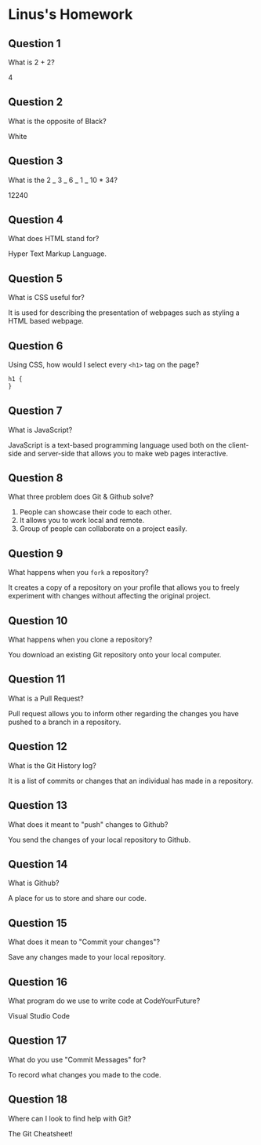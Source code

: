 # Linus's Homework

## Question 1

What is 2 + 2?

4

## Question 2

What is the opposite of Black?

White

## Question 3

What is the 2 _ 3 _ 6 _ 1 _ 10 \* 34?

12240

## Question 4

What does HTML stand for?

Hyper Text Markup Language.

## Question 5

What is CSS useful for?

It is used for describing the presentation of webpages such as styling a HTML based webpage.

## Question 6

Using CSS, how would I select every `<h1>` tag on the page?

```css
h1 {
}
```

## Question 7

What is JavaScript?

JavaScript is a text-based programming language used both on the client-side and server-side that allows you to make web pages interactive.

## Question 8

What three problem does Git & Github solve?

1. People can showcase their code to each other.
2. It allows you to work local and remote.
3. Group of people can collaborate on a project easily.

## Question 9

What happens when you `fork` a repository?

It creates a copy of a repository on your profile that allows you to freely experiment with changes without affecting the original project.

## Question 10

What happens when you clone a repository?

You download an existing Git repository onto your local computer.

## Question 11

What is a Pull Request?

Pull request allows you to inform other regarding the changes you have pushed to a branch in a repository.

## Question 12

What is the Git History log?

It is a list of commits or changes that an individual has made in a repository.

## Question 13

What does it meant to "push" changes to Github?

You send the changes of your local repository to Github.

## Question 14

What is Github?

A place for us to store and share our code.

## Question 15

What does it mean to "Commit your changes"?

Save any changes made to your local repository.

## Question 16

What program do we use to write code at CodeYourFuture?

Visual Studio Code

## Question 17

What do you use "Commit Messages" for?

To record what changes you made to the code.

## Question 18

Where can I look to find help with Git?

The Git Cheatsheet!
